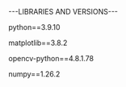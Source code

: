 ---LIBRARIES AND VERSIONS---

python==3.9.10

matplotlib==3.8.2

opencv-python==4.8.1.78

numpy==1.26.2
